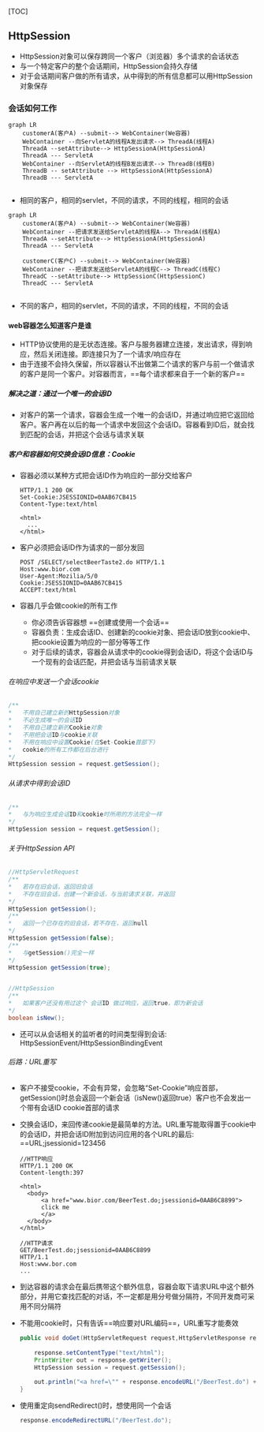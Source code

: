 [TOC]

## HttpSession

* HttpSession对象可以保存跨同一个客户（浏览器）多个请求的会话状态
* 与一个特定客户的整个会话期间，HttpSession会持久存储
* 对于会话期间客户做的所有请求，从中得到的所有信息都可以用HttpSession对象保存



### 会话如何工作

```mermaid
graph LR
	customerA(客户A) --submit--> WebContainer(We容器)
	WebContainer --向ServletA的线程A发出请求--> ThreadA(线程A)
	ThreadA --setAttribute--> HttpSessionA(HttpSessionA)
	ThreadA --- ServletA
	WebContainer --向ServletA的线程B发出请求--> ThreadB(线程B)
	ThreadB -- setAttribute --> HttpSessionA(HttpSessionA)
	ThreadB --- ServletA


```

* 相同的客户，相同的servlet，不同的请求，不同的线程，相同的会话





```mermaid
graph LR
	customerA(客户A) --submit--> WebContainer(We容器)
	WebContainer --把请求发送给ServletA的线程A--> ThreadA(线程A)
	ThreadA --setAttribute--> HttpSessionA(HttpSessionA)
	ThreadA --- ServletA
	
	customerC(客户C) --submit--> WebContainer(We容器)
	WebContainer --把请求发送给ServletA的线程C--> ThreadC(线程C)
	ThreadC --setAttribute--> HttpSessionC(HttpSessionC)
	ThreadC --- ServletA
	
```

* 不同的客户，相同的servlet，不同的请求，不同的线程，不同的会话



#### web容器怎么知道客户是谁

* HTTP协议使用的是无状态连接。客户与服务器建立连接，发出请求，得到响应，然后关闭连接。即连接只为了一个请求/响应存在
* 由于连接不会持久保留，所以容器认不出做第二个请求的客户与前一个做请求的客户是同一个客户。对容器而言，==每个请求都来自于一个新的客户==



##### 解决之道：通过一个唯一的会话ID

* 对客户的第一个请求，容器会生成一个唯一的会话ID，并通过响应把它返回给客户。客户再在以后的每一个请求中发回这个会话ID。容器看到ID后，就会找到匹配的会话，并把这个会话与请求关联



##### 客户和容器如何交换会话ID信息：Cookie

* 容器必须以某种方式把会话ID作为响应的一部分交给客户

  ```http
  HTTP/1.1 200 OK
  Set-Cookie:JSESSIONID=0AAB67CB415
  Content-Type:text/html
  
  <html>
  	...
  </html>
  ```

* 客户必须把会话ID作为请求的一部分发回

  ```http
  POST /SELECT/selectBeerTaste2.do HTTP/1.1
  Host:www.bior.com
  User-Agent:Mozilia/5/0
  Cookie:JSESSIONID=0AAB67CB415
  ACCEPT:text/html
  ```

* 容器几乎会做cookie的所有工作

  * 你必须告诉容器想 ==创建或使用一个会话==
  * 容器负责：生成会话ID、创建新的cookie对象、把会话ID放到cookie中、把cookie设置为响应的一部分等等工作
  * 对于后续的请求，容器会从请求中的cookie得到会话ID，将这个会话ID与一个现有的会话匹配，并把会话与当前请求关联



###### 在响应中发送一个会话cookie

```java
/**
*	不用自己建立新的HttpSession对象
*	不必生成唯一的会话ID
*	不用自己建立新的Cookie对象
* 	不用把会话ID与cookie关联
*	不用在响应中设置Cookie(在Set-Cookie首部下)
*	cookie的所有工作都在后台进行
*/
HttpSession session = request.getSession();
```



###### 从请求中得到会话ID

```java
/**
*	与为响应生成会话ID和cookie时所用的方法完全一样
*/
HttpSession session = request.getSession();
```



###### 关于HttpSession API

```java
//HttpServletRequest
/**
*	若存在旧会话，返回旧会话
*	不存在旧会话，创建一个新会话，与当前请求关联，并返回
*/
HttpSession getSession();
/**
*	返回一个已存在的旧会话，若不存在，返回null
*/
HttpSession getSession(false);
/**
*	与getSession()完全一样
*/
HttpSession getSession(true);


//HttpSession
/**
*	如果客户还没有用过这个 会话ID 做过响应，返回true，即为新会话
*/
boolean isNew();
```

* 还可以从会话相关的监听者的时间类型得到会话: HttpSessionEvent/HttpSessionBindingEvent



###### 后路：URL重写

* 客户不接受cookie，不会有异常，会忽略“Set-Cookie”响应首部，getSession()时总会返回一个新会话（isNew()返回true）客户也不会发出一个带有会话ID cookie首部的请求

* 交换会话ID，来回传递cookie是最简单的方法。URL重写能取得置于cookie中的会话ID，并把会话ID附加到访问应用的各个URL的最后: ==URL;jsessionid=123456

  ```http
  //HTTP响应
  HTTP/1.1 200 OK
  Content-length:397
  
  <html>
  	<body>
  		<a href="www.bior.com/BeerTest.do;jsessionid=0AAB6C8899">
  		click me
  		</a>
  	</body>
  </html>
  
  //HTTP请求
  GET/BeerTest.do;jsessionid=0AAB6C8899
  HTTP/1.1
  Host:www.bor.com
  ...
  ```

* 到达容器的请求会在最后携带这个额外信息，容器会取下请求URL中这个额外部分，并用它查找匹配的对话，不一定都是用分号做分隔符，不同开发商可采用不同分隔符

* 不能用cookie时，只有告诉==响应要对URL编码==，URL重写才能奏效

  ```java
  public void doGet(HttpServletRequest request,HttpServletResponse response){
      
      response.setContentType("text/html");
      PrintWriter out = response.getWriter();
      HttpSession session = request.getSession();
      
      out.println("<a href=\"" + response.encodeURL("/BeerTest.do") + "\">click me</a>");
  }
  ```

* 使用重定向sendRedirect()时，想使用同一个会话

  ```java
  response.encodeRedirectURL("/BeerTest.do");
  ```

  